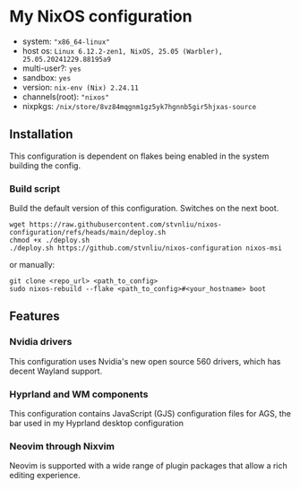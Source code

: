 # My NixOS configuration
 - system: `"x86_64-linux"`
 - host os: `Linux 6.12.2-zen1, NixOS, 25.05 (Warbler), 25.05.20241229.88195a9`
 - multi-user?: `yes`
 - sandbox: `yes`
 - version: `nix-env (Nix) 2.24.11`
 - channels(root): `"nixos"`
 - nixpkgs: `/nix/store/8vz84mqgnm1gz5yk7hgnnb5gir5hjxas-source`

## Installation

This configuration is dependent on flakes being enabled in the system building the config.  

### Build script 
Build the default version of this configuration.
Switches on the next boot.
```
wget https://raw.githubusercontent.com/stvnliu/nixos-configuration/refs/heads/main/deploy.sh 
chmod +x ./deploy.sh
./deploy.sh https://github.com/stvnliu/nixos-configuration nixos-msi
```

or manually:
```
git clone <repo_url> <path_to_config>
sudo nixos-rebuild --flake <path_to_config>#<your_hostname> boot
```

## Features

### Nvidia drivers

This configuration uses Nvidia's new open source 560 drivers, which has decent Wayland support.

### Hyprland and WM components

This configuration contains JavaScript (GJS) configuration files for AGS, the bar used in my Hyprland desktop configuration

### Neovim through Nixvim

Neovim is supported with a wide range of plugin packages that allow a rich editing experience.
